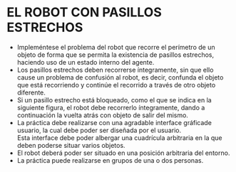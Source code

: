 # EL ROBOT CON PASILLOS ESTRECHOS

- Impleméntese el problema del robot que recorre el perímetro de un objeto de forma que se permita la existencia de pasillos estrechos, haciendo uso de un estado interno del agente.
- Los pasillos estrechos deben recorrerse íntegramente, sin que ello cause un problema de confusión al robot, es decir, confunda el objeto que está recorriendo y continúe el recorrido a través de otro objeto diferente.
- Si un pasillo estrecho está bloqueado, como el que se indica en la siguiente figura, el robot debe recorrerlo íntegramente, dando a continuación la vuelta atrás con objeto de salir del mismo.
- La práctica debe realizarse con una agradable interface gráficade usuario, la cual debe poder ser diseñada por el usuario.  
Esta interface debe poder albergar una cuadrícula arbitraria en la que deben poderse situar varios objetos.  
- El robot deberá poder ser situado en una posición arbitraria del entorno.
- La práctica puede realizarse en grupos de una o dos personas.
